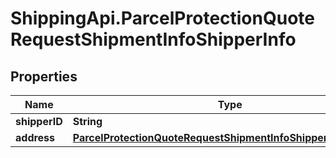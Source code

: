 # ShippingApi.ParcelProtectionQuoteRequestShipmentInfoShipperInfo

## Properties

Name | Type | Description | Notes
------------ | ------------- | ------------- | -------------
**shipperID** | **String** |  | 
**address** | [**ParcelProtectionQuoteRequestShipmentInfoShipperInfoAddress**](ParcelProtectionQuoteRequestShipmentInfoShipperInfoAddress.md) |  | 


